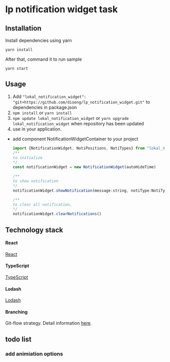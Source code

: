 # lp notification widget task

## Installation
Install dependencies using yarn

````
yarn install
````

After that, command it to run sample

````
yarn start
````

## Usage
1. Add `"lokal_notification_widget": "git+https://github.com/dioong/lp_notification_widget.git"` to dependencies in package.json
2. `npm install`  or `yarn install`
3. `npm update lokal_notification_widget` or `yarn upgrade lokal_notification_widget` when repository has been updated
4. use in your application.

- add component NotificationWidgetContainer to your project
    ```javascript
  import {NotificationWidget, NotiPositions, NotiTypes} from "lokal_notification_widget";
  /**
    to initialize     
  */  
  const notificationWidget = new NotificationWidget(autoHideTime)
  
  /**
    to show notification     
    */
  notificationWidget.showNotification(message:string, notiType:NotiTypes, position:NotiPositions)

  /**
    to clear all notification,
  */
  notificationWidget.clearNotifications()
    ```

## Technology stack
#### React
[React](https://github.com/facebook/react)

#### TypeScript
[TypeScript](https://www.typescriptlang.org/)

#### Lodash
[Lodash](https://lodash.com/)

#### Branching
Git-flow strategy. Detail information [here](http://nvie.com/posts/a-successful-git-branching-model/).

## todo list
### add animiation options